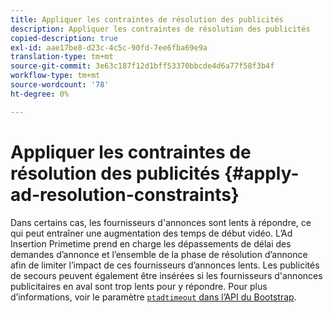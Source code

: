 ```yaml
---
title: Appliquer les contraintes de résolution des publicités
description: Appliquer les contraintes de résolution des publicités
copied-description: true
exl-id: aae17be8-d23c-4c5c-90fd-7ee6fba69e9a
translation-type: tm+mt
source-git-commit: 3e63c187f12d1bff53370bbcde4d6a77f58f3b4f
workflow-type: tm+mt
source-wordcount: '78'
ht-degree: 0%

---
```


# Appliquer les contraintes de résolution des publicités {#apply-ad-resolution-constraints}

Dans certains cas, les fournisseurs d&#39;annonces sont lents à répondre, ce qui peut entraîner une augmentation des temps de début vidéo. L’Ad Insertion Primetime prend en charge les dépassements de délai des demandes d’annonce et l’ensemble de la phase de résolution d’annonce afin de limiter l’impact de ces fournisseurs d’annonces lents.  Les publicités de secours peuvent également être insérées si les fournisseurs d&#39;annonces publicitaires en aval sont trop lents pour y répondre.  Pour plus d’informations, voir le paramètre [`ptadtimeout` dans l’API du Bootstrap](/help/primetime-ad-insertion/technical-reference/bootstrap-api.md).
